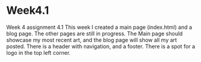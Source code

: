 # Week4.1
Week 4 assignment 4.1
This week I created a main page (index.html) and a blog page. The other pages are still in progress. The Main page should showcase my most recent art, and the blog page will show all my art posted. There is a header with navigation, and a footer. There is a spot for a logo in the top left corner.
